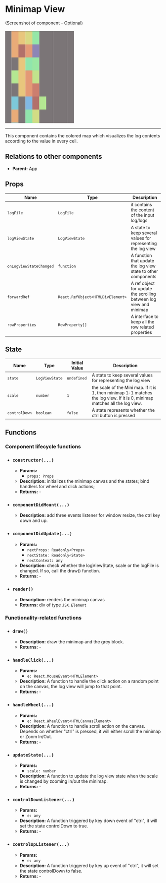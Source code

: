 # Minimap View
(Screenshot of component - Optional)

![](../../figures/minimap.PNG)

---
This component contains the colored map which visualizes the log contents according to the value in every cell.

## Relations to other components

- **Parent:** App

## Props

| Name | Type | Description |
| ---- | ---- | ----------- |
| `logFile` | `LogFile` | it contains the content of the input log/logs |
| `logViewState` | `LogViewState` | A state to keep several values for representing the log view |
| `onLogViewStateChanged` | `function` | A function that update the log view state to other components |
| `forwardRef` | `React.RefObject<HTMLDivElement>` | A ref object for update the scrolling between log view and minimap |
| `rowProperties` | `RowProperty[]` | A interface to keep all the row related properties |

## State

| Name | Type | Initial Value | Description |
| ---- | ---- | ------------- | ----------- |
| `state` | `LogViewState` | `undefined` | A state to keep several values for representing the log view  |
| `scale` | `number` | `1` | the scale of the Mini map. If it is 1, then minimap 1: 1 matches the log view. If it is 0, minimap matches all the log view. |
| `controlDown` | `boolean` | `false` | A state represents whether the ctrl button is pressed |

## Functions
### Component lifecycle functions

- ### `constructor(...)`
	- **Params:** 
	    - `props: Props`
	- **Description:**  initializes the minimap canvas and the states; bind handlers for wheel and click actions; 
	- **Returns:** -
- ### `componentDidMount(...)`
	- **Description:** add three events listener for window resize, the ctrl key down and up. 

- ### `componentDidUpdate(...)`
	- **Params:**
        - `nextProps: Readonly<Props>`
        - `nextState: Readonly<State>`
        - `nextContext: any`
	- **Description:** check whether the logViewState, scale or the logFile is changed. If so, call the draw() function.
	- **Returns:** -

- ### `render()`
	- **Description:** renders the minimap canvas
	- **Returns:** div of type `JSX.Element`

### Functionality-related functions

- ### `draw()`
	- **Description:** draw the minimap and the grey block.
	- **Returns:** -

- ### `handleClick(...)`
	- **Params:**
        - `e: React.MouseEvent<HTMLElement>`
	- **Description:** A function to handle the click action on a random point on the canvas, the log view will jump to that point.
	- **Returns:** -

- ### `handleWheel(...)`
	- **Params:**
        - `e: React.WheelEvent<HTMLCanvasElement>`
	- **Description:** A function to handle scroll action on the canvas. Depends on whether "ctrl" is pressed, it will either scroll the minimap or Zoom In/Out.
	- **Returns:** -

- ### `updateState(...)`
	- **Params:**
        - `scale: number`
	- **Description:** A function to update the log view state when the scale is changed by zooming in/out the minimap.
	- **Returns:** -

- ### `controlDownListener(...)`
	- **Params:**
        - `e: any`
	- **Description:** A function triggered by key down event of "ctrl", it will set the state controlDown to true.
	- **Returns:** -

- ### `controlUpListener(...)`
	- **Params:**
        - `e: any`
	- **Description:** A function triggered by key up event of "ctrl", it will set the state controlDown to false.
	- **Returns:** -
